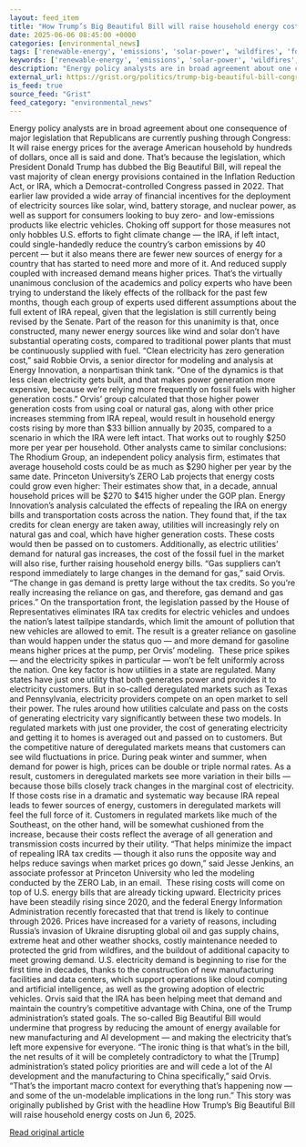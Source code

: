 ```yaml
---
layout: feed_item
title: "How Trump’s Big Beautiful Bill will raise household energy costs"
date: 2025-06-06 08:45:00 +0000
categories: [environmental_news]
tags: ['renewable-energy', 'emissions', 'solar-power', 'wildfires', 'fossil-fuels', 'wind-power', 'year-2026', 'extreme-weather', 'urgent']
keywords: ['renewable-energy', 'emissions', 'solar-power', 'wildfires', 'fossil-fuels', 'trump', 'beautiful', 'bill']
description: "Energy policy analysts are in broad agreement about one consequence of major legislation that Republicans are currently pushing through Congress: It will rai..."
external_url: https://grist.org/politics/trump-big-beautiful-bill-congress-energy-costs/
is_feed: true
source_feed: "Grist"
feed_category: "environmental_news"
---
```


Energy policy analysts are in broad agreement about one consequence of major legislation that Republicans are currently pushing through Congress: It will raise energy prices for the average American household by hundreds of dollars, once all is said and done. That’s because the legislation, which President Donald Trump has dubbed the Big Beautiful Bill, will repeal the vast majority of clean energy provisions contained in the Inflation Reduction Act, or IRA, which a Democrat-controlled Congress passed in 2022. That earlier law provided a wide array of financial incentives for the deployment of electricity sources like solar, wind, battery storage, and nuclear power, as well as support for consumers looking to buy zero- and low-emissions products like electric vehicles. Choking off support for those measures not only hobbles U.S. efforts to fight climate change — the IRA, if left intact, could single-handedly reduce the country’s carbon emissions by 40 percent — but it also means there are fewer new sources of energy for a country that has started to need more and more of it. And reduced supply coupled with increased demand means higher prices. That’s the virtually unanimous conclusion of the academics and policy experts who have been trying to understand the likely effects of the rollback for the past few months, though each group of experts used different assumptions about the full extent of IRA repeal, given that the legislation is still currently being revised by the Senate. Part of the reason for this unanimity is that, once constructed, many newer energy sources like wind and solar don’t have substantial operating costs, compared to traditional power plants that must be continuously supplied with fuel. “Clean electricity has zero generation cost,” said Robbie Orvis, a senior director for modeling and analysis at Energy Innovation, a nonpartisan think tank. “One of the dynamics is that less clean electricity gets built, and that makes power generation more expensive, because we&#8217;re relying more frequently on fossil fuels with higher generation costs.” Orvis’ group calculated that those higher power generation costs from using coal or natural gas, along with other price increases stemming from IRA repeal, would result in household energy costs rising by more than $33 billion annually by 2035, compared to a scenario in which the IRA were left intact. That works out to roughly $250 more per year per household. Other analysts came to similar conclusions: The Rhodium Group, an independent policy analysis firm, estimates that average household costs could be as much as $290 higher per year by the same date. Princeton University’s ZERO Lab projects that energy costs could grow even higher: Their estimates show that, in a decade, annual household prices will be $270 to $415 higher under the GOP plan. Energy Innovation’s analysis calculated the effects of repealing the IRA on energy bills and transportation costs across the nation. They found that, if the tax credits for clean energy are taken away, utilities will increasingly rely on natural gas and coal, which have higher generation costs. These costs would then be passed on to customers. Additionally, as electric utilities’ demand for natural gas increases, the cost of the fossil fuel in the market will also rise, further raising household energy bills. “Gas suppliers can&#8217;t respond immediately to large changes in the demand for gas,” said Orvis. “The change in gas demand is pretty large without the tax credits. So you&#8217;re really increasing the reliance on gas, and therefore, gas demand and gas prices.” On the transportation front, the legislation passed by the House of Representatives eliminates IRA tax credits for electric vehicles and undoes the nation’s latest tailpipe standards, which limit the amount of pollution that new vehicles are allowed to emit. The result is a greater reliance on gasoline than would happen under the status quo — and more demand for gasoline means higher prices at the pump, per Orvis’ modeling.&nbsp; These price spikes — and the electricity spikes in particular — won’t be felt uniformly across the nation. One key factor is how utilities in a state are regulated. Many states have just one utility that both generates power and provides it to electricity customers. But in so-called deregulated markets such as Texas and Pennsylvania, electricity providers compete on an open market to sell their power. The rules around how utilities calculate and pass on the costs of generating electricity vary significantly between these two models. In regulated markets with just one provider, the cost of generating electricity and getting it to homes is averaged out and passed on to customers. But the competitive nature of deregulated markets means that customers can see wild fluctuations in price. During peak winter and summer, when demand for power is high, prices can be double or triple normal rates. As a result, customers in deregulated markets see more variation in their bills — because those bills closely track changes in the marginal cost of electricity. If those costs rise in a dramatic and systematic way because IRA repeal leads to fewer sources of energy, customers in deregulated markets will feel the full force of it. Customers in regulated markets like much of the Southeast, on the other hand, will be somewhat cushioned from the increase, because their costs reflect the average of all generation and transmission costs incurred by their utility. “That helps minimize the impact of repealing IRA tax credits — though it also runs the opposite way and helps reduce savings when market prices go down,” said Jesse Jenkins, an associate professor at Princeton University who led the modeling conducted by the ZERO Lab, in an email.&nbsp; These rising costs will come on top of U.S. energy bills that are already ticking upward. Electricity prices have been steadily rising since 2020, and the federal Energy Information Administration recently forecasted that that trend is likely to continue through 2026. Prices have increased for a variety of reasons, including Russia’s invasion of Ukraine disrupting global oil and gas supply chains, extreme heat and other weather shocks, costly maintenance needed to protected the grid from wildfires, and the buildout of additional capacity to meet growing demand. U.S. electricity demand is beginning to rise for the first time in decades, thanks to the construction of new manufacturing facilities and data centers, which support operations like cloud computing and artificial intelligence, as well as the growing adoption of electric vehicles. Orvis said that the IRA has been helping meet that demand and maintain the country’s competitive advantage with China, one of the Trump administration’s stated goals. The so-called Big Beautiful Bill would undermine that progress by reducing the amount of energy available for new manufacturing and AI development — and making the electricity that’s left more expensive for everyone. “The ironic thing is that what&#8217;s in the bill, the net results of it will be completely contradictory to what the [Trump] administration&#8217;s stated policy priorities are and will cede a lot of the AI development and the manufacturing to China specifically,” said Orvis. “That&#8217;s the important macro context for everything that&#8217;s happening now — and some of the un-modelable implications in the long run.” This story was originally published by Grist with the headline How Trump’s Big Beautiful Bill will raise household energy costs on Jun 6, 2025.

[Read original article](https://grist.org/politics/trump-big-beautiful-bill-congress-energy-costs/)
